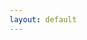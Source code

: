 ```yaml
---
layout: default
---
```

<script type="text/javascript">
	var curTag = $.query.get("tag");

    //var tagss = {{site.tags}};

    var str = "<ul>";
    {% for tag in site.tags %}
        str += '<li><h1>' + curTag + '</h1>';
        str += '<h1>{{ tag[0] }}<sup>{{ tag[1].size }}</sup></h1></li>';

        //<h1>{{ tag[0] }}{{ tag[1].size }}</sup></h1>

    {% endfor %}
    str += '</ul>';



/*    var str="<ul>";
    for (var i = archieves.length - 1; i >= 0; i--) {
    	archieves[i]
    	str += '<li><a href="{{ site.baseurl}}' + archieves[i].url + '">' + archieves[i].url + '</a></li>';

    	//date，url，title
    }
*/
    $("#tags_html").html(str);
</script>


<div id="tags_html" class="well"></div>

<!-- 
<div class="well">
    {% for tag in site.tags %}
    	<h1><%=$.query.get("tag")%></h1>
    	<h1>{{ tag[0] }}<sup>{{ tag[1].size }}</sup></h1>
    	{% if tag[0] == <%=$.query.get("tag")%> %}
	        <ul>
	            <a href="{{site.baseurl}}/tags?tag={{tag[0] | cgi}}" title="{{ tag[0] }}">{{ tag[0] }}<sup>{{ tag[1].size }}</sup></a>

	            {% for post in tag[1] %}
	                <li><a href="{{ site.baseurl}}{{ post.url }}">{{ post.title }}</a></li>
	            {% endfor %}
	        </ul>
        {% endif %}
    {% endfor %}
</div>

 -->


